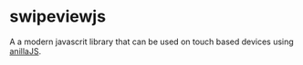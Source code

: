 # swipeviewjs


A a modern javascrit library that can be used on touch based devices using [anillaJS](http://vanilla-js.com/ "vanillaJS").
